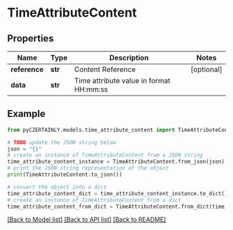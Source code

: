 # TimeAttributeContent


## Properties

Name | Type | Description | Notes
------------ | ------------- | ------------- | -------------
**reference** | **str** | Content Reference | [optional] 
**data** | **str** | Time attribute value in format HH:mm:ss | 

## Example

```python
from pyCZERTAINLY.models.time_attribute_content import TimeAttributeContent

# TODO update the JSON string below
json = "{}"
# create an instance of TimeAttributeContent from a JSON string
time_attribute_content_instance = TimeAttributeContent.from_json(json)
# print the JSON string representation of the object
print(TimeAttributeContent.to_json())

# convert the object into a dict
time_attribute_content_dict = time_attribute_content_instance.to_dict()
# create an instance of TimeAttributeContent from a dict
time_attribute_content_from_dict = TimeAttributeContent.from_dict(time_attribute_content_dict)
```
[[Back to Model list]](../README.md#documentation-for-models) [[Back to API list]](../README.md#documentation-for-api-endpoints) [[Back to README]](../README.md)


